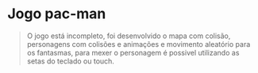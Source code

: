 # Jogo pac-man

> O jogo está incompleto, foi desenvolvido o mapa com colisão,
> personagens com colisões e animações e movimento aleatório para
> os fantasmas, para mexer o personagem é possivel utilizando as setas do teclado ou touch.

